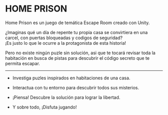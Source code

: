 # HOME PRISON

Home Prison es un juego de temática Escape Room creado con Unity.

¿Imaginas qué un día de repente tu propia casa se convirtiera en una carcel, con puertas bloqueadas y codigos de seguridad?  
¡Es justo lo que le ocurre a la protagonista de esta historia!

Pero no existe ningún puzle sin solución, asi que te tocará revisar toda la habitación en busca de pistas para descubrir el código secreto que te permita escapar.

_______________________________________________________________________

- Investiga puzles inspirados en habitaciones de una casa.

- Interactua con tu entorno para descubrir todos sus misterios.

- ¡Piensa! Descubre la solución para lograr la libertad.

- Y sobre todo, ¡Disfuta jugando!
